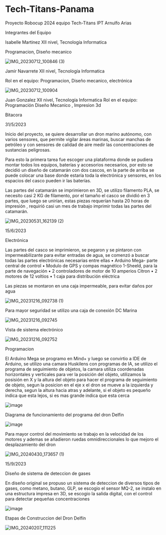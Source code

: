 # Tech-Titans-Panama

Proyecto Robocup 2024 equipo Tech-Titans IPT Arnulfo Arias

Integrantes del Equipo


Isabelle Martinez
XII nivel, Tecnología Informatica

Programacion, Diseño mecanico

![IMG_20230712_100846 (3)](https://github.com/techtitanspanama/Tech-Titans-Panama/assets/160556403/2e9ed67a-2384-490e-a029-7c5ada6c4275)


Jamir Navarrete
XII nivel, Tecnología Informatica

Rol en el equipo: Programacion, Diseño mecanico, electrónica

![IMG_20230712_100904](https://github.com/techtitanspanama/Tech-Titans-Panama/assets/160556403/060ceaea-19e5-497d-811d-3a7cdd9f1e7a)


Juan Gonzalez
XII nivel, Tecnología Informatica
Rol en el equipo: Programación Diseño Mecanico , Impresion 3d


Bitacora

31/5/2023

Inicio del proyecto, se quiere desarrollar un dron marino autónomo, con varios sensores, que permite vigilar áreas marinas, buscar manchas de petróleo y con sensores de calidad de aire medir las concentraciones de sustancias peligrosas.

Para esto la primera tarea fue escoger una plataforma donde se pudiera montar todos los equipos, baterías y accesorios necesarios, por esto se decidió un diseño de catamarán con dos cascos, en la parte de arriba se puede colocar una base donde estaría toda la electrónica y sensores, en los espacios del casco pueden ir las baterías.

Las partes del catamarán se imprimieron en 3D, se utilizo filamento PLA, se necesito casi 2 KG de filamento, por el tamaño el casco se dividió en 3 partes, que luego se unirían, estas piezas requerían hasta 20 horas de impresión , requirió casi un mes de trabajo imprimir todas las partes del catamarán.

![IMG_20230531_162139 (2)](https://github.com/techtitanspanama/Tech-Titans-Panama/assets/160556403/091c1e92-f210-4c51-9294-a762c268aa44)


15/6/2023

Electrónica

Las partes del casco se imprimieron, se pegaron y se pintaron con impermeabilizante para evitar entradas de agua, se comenzó a buscar todas las partes electrónicas necesarias entre ellas
•	Arduino Mega- parte central de control
•	Modulo de GPS y compas magnético 1-Sheeld, para la parte de navegación
•	 2 controladores de motor de 10 amperios Citron
•	2 motores de 12 voltios 
•	1 caja para distribución eléctrica

Las piezas se montaron en una caja impermeable, para evitar daños por agua

![IMG_20231216_092738 (1)](https://github.com/techtitanspanama/Tech-Titans-Panama/assets/160556403/5f296a9a-ce37-465e-84a7-7ab8991762b7)


Para mayor seguridad se utilizo una caja de conexión DC Marina


![IMG_20231216_092745](https://github.com/techtitanspanama/Tech-Titans-Panama/assets/160556403/e4618872-30d2-4804-a683-55f7db1b9a1f)



Vista de sistema electrónico

![IMG_20231216_092752](https://github.com/techtitanspanama/Tech-Titans-Panama/assets/160556403/610efba8-92bc-459f-b092-48f9d8f58bda)

Programacion

El Arduino Mega se programo en Mind+ y luego se convirtio a IDE de Arduino, se utilizo una camara Huskilens con programas de IA, se utilizo el programa de seguimiento de objetos, la camara utiliza coordenadas horizontales y verticales para ver la posición del objeto, utilizamos la posisión en X y la altura del objeto para hacer el programa de seguimiento de objeto, segun la posicion en el eje x el dron se mueve a la izquierda y derecha, segun la altura hacia atras y adelante, si el objeto es pequeño indica que esta lejos, si es mas grande indica que esta cerca

![image](https://github.com/techtitanspanama/Tech-Titans-Panama/assets/160556403/fd964ffc-6a25-4de6-a4e9-99d7b0ee587c)

Diagrama de funcionamiento del programa del dron Delfin

![image](https://github.com/techtitanspanama/Tech-Titans-Panama/assets/160556403/5f8d63fd-1946-4489-941b-fd391c064930)

Para mayor control del movimiento se trabajo en la velocidad de los motores y ademas se añadieron ruedas omnidireccionales lo que mejoro el desplazamiento del dron

![IMG_20240430_173657 (1)](https://github.com/techtitanspanama/Tech-Titans-Panama/assets/160556403/b24909ca-a85f-4958-9688-e16458891688)


15/9/2023

Diseño de sistema de deteccion de gases

En diseño original se propuso un sistema de deteccion de diversos tipos de gases, como metano, butano, GLP, se escogio el sensor MQ-2, se instalo en una estructura impresa en 3D, se escogio la salida digital, con el control para detectar pequeñas concentraciones

![image](https://github.com/techtitanspanama/Tech-Titans-Panama/assets/160556403/b252c638-326d-4f34-9ba5-6d0bc0758476)


Etapas de Construccion del Dron Delfín

![IMG_20240207_111225](https://github.com/techtitanspanama/Tech-Titans-Panama/assets/160556403/92a0b03d-f089-4c3a-bea4-b3cb101cd7b9)



